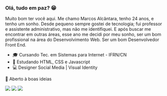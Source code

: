 ### Olá, tudo em paz? 😁

Muito bom ter você aqui. Me chamo Marcos Alcântara, tenho 24 anos, e tenho um sonho.
Desde pequeno sempre gostei de tecnologia; fui professor e assistente administrativo, mas não me identifiquei. E após buscar me encontrar em outras áreas, esse ano me decidi por meu sonho, ser um bom profissional na área do Desenvolvimento Web. Ser um bom Desenvolvedor Front End.

- 🎓 Cursando Tec. em Sistemas para Internet - IFRN/CN
- 🌱 Estudando HTML, CSS e Javascript
- 💻 Designer Social Media | Visual Identity

💬 Aberto à boas ideias

<a href="https://instagram.com/silva.alcantara" target="_blank"><img src="https://img.shields.io/badge/-Instagram-%23E4405F?style=for-the-badge&logo=instagram&logoColor=white" target="_blank"></a>
  <a href = "mailto:marcoscontato.design@gmail.com"><img src="https://img.shields.io/badge/-Gmail-%23333?style=for-the-badge&logo=gmail&logoColor=white" target="_blank"></a>
  <a href="https://www.linkedin.com/in/marcossalcantara" target="_blank"><img src="https://img.shields.io/badge/-LinkedIn-%230077B5?style=for-the-badge&logo=linkedin&logoColor=white" target="_blank"></a> 
  
  
